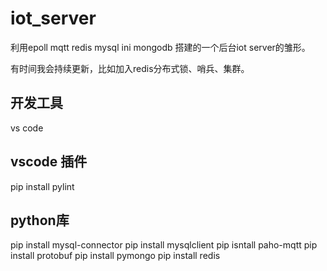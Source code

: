 # iot_server
利用epoll mqtt redis mysql ini mongodb 搭建的一个后台iot server的雏形。

有时间我会持续更新，比如加入redis分布式锁、哨兵、集群。

## 开发工具
vs code

## vscode 插件
pip install pylint

## python库
pip install mysql-connector
pip install mysqlclient
pip isntall paho-mqtt
pip install protobuf
pip install pymongo
pip install redis
